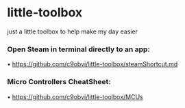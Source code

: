 # little-toolbox

just a little toolbox to help make my day easier

### Open Steam in terminal directly to an app:
• https://github.com/c9obvi/little-toolbox/steamShortcut.md

### Micro Controllers CheatSheet:
• https://github.com/c9obvi/little-toolbox/MCUs
